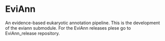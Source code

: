 # EviAnn
An evidence-based eukaryotic annotation pipeline.  This is the development of the eviann submodule.  For the EviAnn releases plese go to EviAnn_release repository.
